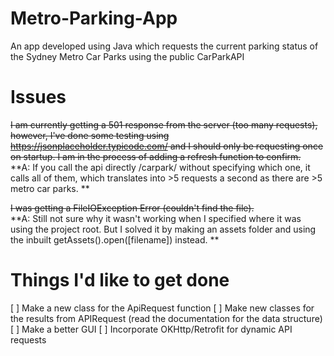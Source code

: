 # Metro-Parking-App
 An app developed using Java which requests the current parking status of the Sydney Metro Car Parks using the public CarParkAPI
 
# Issues
~~I am currently getting a 501 response from the server (too many requests), however, I've done some testing using https://jsonplaceholder.typicode.com/ and I should only be requesting once on startup. I am in the process of adding a refresh function to confirm.~~  
**A: If you call the api directly /carpark/ without specifying which one, it calls all of them, which translates into >5 requests a second as there are >5 metro car parks.
** 

~~I was getting a FileIOException Error (couldn't find the file).~~  
**A: Still not sure why it wasn't working when I specified where it was using the project root. But I solved it by making an assets folder and using the inbuilt getAssets().open([filename]) instead.
**

# Things I'd like to get done
[ ] Make a new class for the ApiRequest function 
[ ] Make new classes for the results from APIRequest (read the documentation for the data structure)
[ ] Make a better GUI
[ ] Incorporate OKHttp/Retrofit for dynamic API requests 
